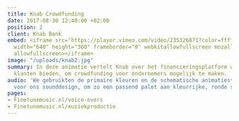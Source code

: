 ```yaml
---
title: Knab Crowdfunding
date: 2017-08-30 12:40:00 +02:00
position: 2
client: Knab Bank
embed: <iframe src="https://player.vimeo.com/video/235326871?color=ffffff&title=0&byline=0&portrait=0"
  width="640" height="360" frameborder="0" webkitallowfullscreen mozallowfullscreen
  allowfullscreen></iframe>
image: "/uploads/knab2.jpg"
summary: In deze animatie vertelt Knab over het financieringsplatform wat zij hun
  klanten bieden, om crowdfunding voor ondernemers mogelijk te maken.
audio: 'We gebruikten de primaire kleuren en de schematische animatiestijl als inspiratie
  voor ons sounddesign, om zo een passend palet aan kleurrijke, ronde sounds te creëren. '
pages:
- Finetunemusic.nl/voice-overs
- Finetunemusic.nl/muziekproductie
---
```


